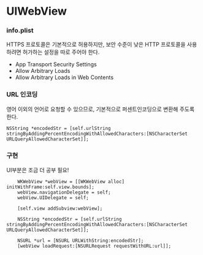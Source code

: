 # UIWebView

### info.plist
HTTPS 프로토콜은 기본적으로 허용하지만, 보안 수준이 낮은 HTTP 프로토콜을 사용하려면 허가하는 설정을 따로 주어야 한다.

- App Transport Security Settings
 - Allow Arbitrary Loads
 - Allow Arbitrary Loads in Web Contents


### URL 인코딩
영어 이외의 언어로 요청할 수 있으므로, 기본적으로 퍼센트인코딩으로 변환해 주도록 한다.

```objc
NSString *encodedStr = [self.urlString stringByAddingPercentEncodingWithAllowedCharacters:[NSCharacterSet URLQueryAllowedCharacterSet]];
```

### 구현
UI부분은 조금 더 공부 필요!
```objc
    WKWebView *webView = [[WKWebView alloc] initWithFrame:self.view.bounds];
    webView.navigationDelegate = self;
    webView.UIDelegate = self;
    
    [self.view addSubview:webView];
    
    NSString *encodedStr = [self.urlString stringByAddingPercentEncodingWithAllowedCharacters:[NSCharacterSet URLQueryAllowedCharacterSet]];
    
    NSURL *url = [NSURL URLWithString:encodedStr];
    [webView loadRequest:[NSURLRequest requestWithURL:url]];
```